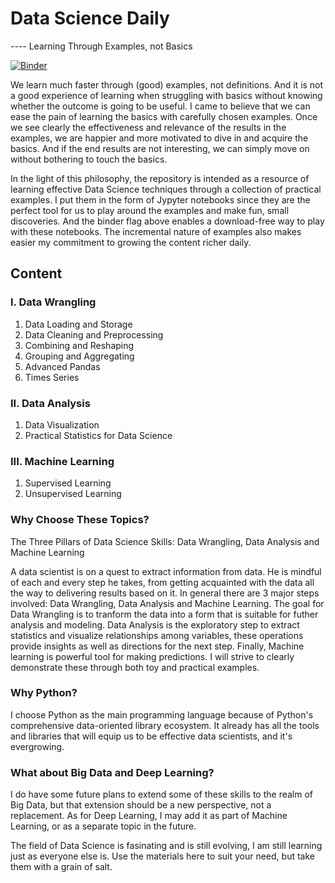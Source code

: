 # Data Science Daily
---- Learning Through Examples, not Basics

[![Binder](https://mybinder.org/badge_logo.svg)](https://mybinder.org/v2/gh/weihua77/Data_Science_Daily/master)

We learn much faster through (good) examples, not definitions. And it is not a good experience of learning when struggling with basics without knowing whether the outcome is going to be useful. I came to believe that we can ease the pain of learning the basics with carefully chosen examples. Once we see clearly the effectiveness and relevance of the results in the examples, we are happier and more motivated to dive in and acquire the basics. And if the end results are not interesting, we can simply move on without bothering to touch the basics. <br>

In the light of this philosophy, the repository is intended as a resource of learning effective Data Science techniques through a collection of practical examples. I put them in the form of Jypyter notebooks since they are the perfect tool for us to play around the examples and make fun, small discoveries. And the binder flag above enables a download-free way to play with these notebooks. The incremental nature of examples also makes easier my commitment to growing the content richer daily. 

## Content
### I.   Data Wrangling
1. Data Loading  and Storage
2. Data Cleaning and Preprocessing
3. Combining     and Reshaping
4. Grouping      and Aggregating
5. Advanced Pandas
6. Times Series

### II.  Data Analysis
1. Data Visualization
2. Practical Statistics for Data Science

### III. Machine Learning
1. Supervised Learning
2. Unsupervised Learning


### Why Choose These Topics?
The Three Pillars of Data Science Skills: Data Wrangling, Data Analysis and Machine Learning

A data scientist is on a quest to extract information from data. He is mindful of each and every step he takes, from getting acquainted with the data all the way to delivering results based on it. In general there are 3 major steps involved: Data Wrangling, Data Analysis and Machine Learning. The goal for Data Wrangling is to tranform the data into a form that is suitable for futher analysis and modeling. Data Analysis is the exploratory step to extract statistics and visualize relationships among variables, these operations provide insights as well as directions for the next step. Finally, Machine learning is powerful tool for making predictions. I will strive to clearly demonstrate these through both toy and practical examples.

### Why Python?
I choose Python as the main programming language because of Python's comprehensive data-oriented library ecosystem. It already has all the tools and libraries that will equip us to be effective data scientists, and it's evergrowing. <br>

### What about Big Data and Deep Learning?
I do have some future plans to extend some of these skills to the realm of Big Data, but that extension should be a new perspective, not a replacement. As for Deep Learning, I may add it as part of Machine Learning, or as a separate topic in the future.

The field of Data Science is fasinating and is still evolving, I am still learning just as everyone else is. Use the materials here to suit your need, but take them with a grain of salt.